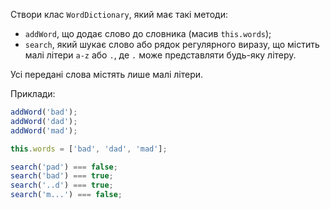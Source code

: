 Створи клас `WordDictionary`, який має такі методи:

- `addWord`, що додає слово до словника (масив `this.words`);
- `search`, який шукає слово або рядок регулярного виразу, що містить малі
  літери `a-z` або `.`, де `.` може представляти будь-яку літеру.

Усі передані слова містять лише малі літери.

Приклади:

```javascript
addWord('bad');
addWord('dad');
addWord('mad');

this.words = ['bad', 'dad', 'mad'];

search('pad') === false;
search('bad') === true;
search('..d') === true;
search('m...') === false;
```
